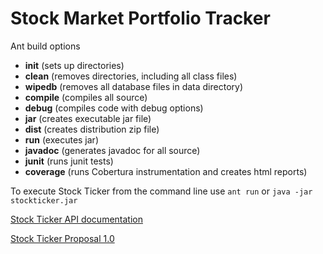 Stock Market Portfolio Tracker
==============================

Ant build options
* **init**     (sets up directories)
* **clean**    (removes directories, including all class files)
* **wipedb**   (removes all database files in data directory)
* **compile**  (compiles all source)
* **debug**    (compiles code with debug options)
* **jar**      (creates executable jar file)
* **dist**     (creates distribution zip file)
* **run**      (executes jar)
* **javadoc**  (generates javadoc for all source)
* **junit**    (runs junit tests)
* **coverage** (runs Cobertura instrumentation and creates html reports)

To execute Stock Ticker from the command line use `ant run` or `java -jar stockticker.jar`

[Stock Ticker API documentation](https://github.com/mikeyman77/StockTicker/blob/master/doc/api/index.html)

[Stock Ticker Proposal 1.0](https://github.com/mikeyman77/StockTicker/blob/testing/doc/90.308-ProjectProposal.pdf)
